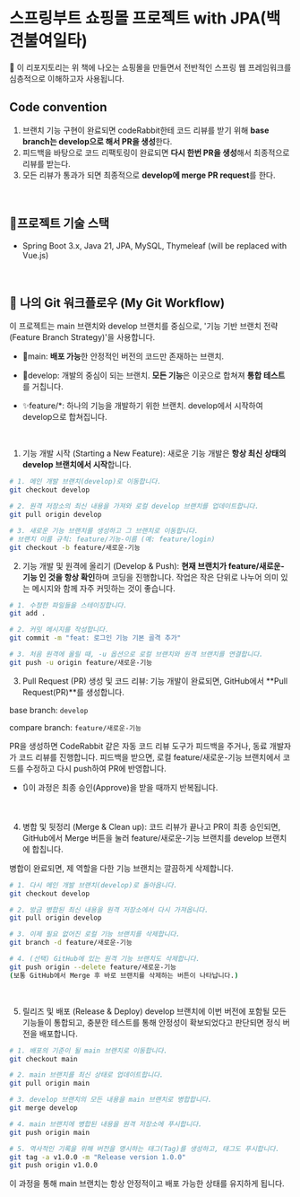 # 스프링부트 쇼핑몰 프로젝트 with JPA(백견불여일타)
📢 이 리포지토리는 위 책에 나오는 쇼핑몰을 만들면서 전반적인 스프링 웹 프레임워크를 심층적으로 이해하고자 사용됩니다.

## Code convention
1. 브랜치 기능 구현이 완료되면 codeRabbit한테 코드 리뷰를 받기 위해 **base branch는 develop으로 해서 PR을 생성**한다.
   <br>
3. 피드백을 바탕으로 코드 리팩토링이 완료되면 **다시 한번 PR을 생성**해서 최종적으로 리뷰를 받는다.
   <br>
5. 모든 리뷰가 통과가 되면 최종적으로 **develop에 merge PR request**를 한다.

<br>

## 🔧프로젝트 기술 스택
- Spring Boot 3.x, Java 21, JPA, MySQL, Thymeleaf (will be replaced with Vue.js)
<br>

## 🚀 나의 Git 워크플로우 (My Git Workflow)
이 프로젝트는 main 브랜치와 develop 브랜치를 중심으로,  '기능 기반 브랜치 전략(Feature Branch Strategy)'을 사용합니다.
- 🚢main: **배포 가능**한 안정적인 버전의 코드만 존재하는 브랜치.

- 🔧develop: 개발의 중심이 되는 브랜치. **모든 기능**은 이곳으로 합쳐져 **통합 테스트**를 거칩니다.

- ✨feature/*: 하나의 기능을 개발하기 위한 브랜치. develop에서 시작하여 develop으로 합쳐집니다.

<br>

1. 기능 개발 시작 (Starting a New Feature): 
새로운 기능 개발은 **항상 최신 상태의 develop 브랜치에서 시작**합니다.

```bash
# 1. 메인 개발 브랜치(develop)로 이동합니다.
git checkout develop

# 2. 원격 저장소의 최신 내용을 가져와 로컬 develop 브랜치를 업데이트합니다.
git pull origin develop

# 3. 새로운 기능 브랜치를 생성하고 그 브랜치로 이동합니다.
# 브랜치 이름 규칙: feature/기능-이름 (예: feature/login)
git checkout -b feature/새로운-기능
```

2. 기능 개발 및 원격에 올리기 (Develop & Push): 
**현재 브랜치가 feature/새로운-기능 인 것을 항상 확인**하며 코딩을 진행합니다. 작업은 작은 단위로 나누어 의미 있는 메시지와 함께 자주 커밋하는 것이 좋습니다.

```bash
# 1. 수정한 파일들을 스테이징합니다.
git add .

# 2. 커밋 메시지를 작성합니다.
git commit -m "feat: 로그인 기능 기본 골격 추가"

# 3. 처음 원격에 올릴 때, -u 옵션으로 로컬 브랜치와 원격 브랜치를 연결합니다.
git push -u origin feature/새로운-기능
```

3. Pull Request (PR) 생성 및 코드 리뷰: 
기능 개발이 완료되면, GitHub에서 **Pull Request(PR)**를 생성합니다.

base branch: `develop`

compare branch: `feature/새로운-기능`

PR을 생성하면 CodeRabbit 같은 자동 코드 리뷰 도구가 피드백을 주거나, 동료 개발자가 코드 리뷰를 진행합니다. 피드백을 받으면, 로컬 feature/새로운-기능 브랜치에서 코드를 수정하고 다시 push하여 PR에 반영합니다. <br>
- 🔃이 과정은 최종 승인(Approve)을 받을 때까지 반복됩니다.

<br>

4. 병합 및 뒷정리 (Merge & Clean up): 
코드 리뷰가 끝나고 PR이 최종 승인되면, GitHub에서 Merge 버튼을 눌러 feature/새로운-기능 브랜치를 develop 브랜치에 합칩니다.

병합이 완료되면, 제 역할을 다한 기능 브랜치는 깔끔하게 삭제합니다.

```Bash
# 1. 다시 메인 개발 브랜치(develop)로 돌아옵니다.
git checkout develop

# 2. 방금 병합된 최신 내용을 원격 저장소에서 다시 가져옵니다.
git pull origin develop

# 3. 이제 필요 없어진 로컬 기능 브랜치를 삭제합니다.
git branch -d feature/새로운-기능

# 4. (선택) GitHub에 있는 원격 기능 브랜치도 삭제합니다.
git push origin --delete feature/새로운-기능
(보통 GitHub에서 Merge 후 바로 브랜치를 삭제하는 버튼이 나타납니다.)
```

<br>

5. 릴리즈 및 배포 (Release & Deploy)
develop 브랜치에 이번 버전에 포함될 모든 기능들이 통합되고, 충분한 테스트를 통해 안정성이 확보되었다고 판단되면 정식 버전을 배포합니다.

```Bash
# 1. 배포의 기준이 될 main 브랜치로 이동합니다.
git checkout main

# 2. main 브랜치를 최신 상태로 업데이트합니다.
git pull origin main

# 3. develop 브랜치의 모든 내용을 main 브랜치로 병합합니다.
git merge develop

# 4. main 브랜치에 병합된 내용을 원격 저장소에 푸시합니다.
git push origin main

# 5. 역사적인 기록을 위해 버전을 명시하는 태그(Tag)를 생성하고, 태그도 푸시합니다.
git tag -a v1.0.0 -m "Release version 1.0.0"
git push origin v1.0.0
```

이 과정을 통해 main 브랜치는 항상 안정적이고 배포 가능한 상태를 유지하게 됩니다.

